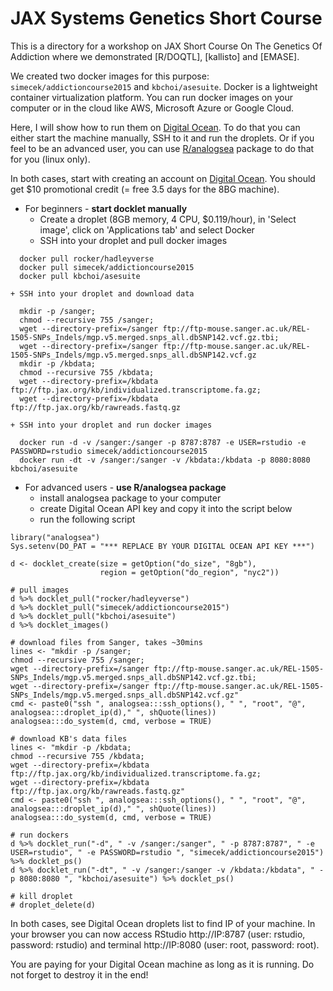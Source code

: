 # JAX Systems Genetics Short Course

This is a directory for a workshop on JAX Short Course On The Genetics Of Addiction where we demonstrated [R/DOQTL], [kallisto] and [EMASE].

We created two docker images for this purpose: `simecek/addictioncourse2015` and `kbchoi/asesuite`. Docker is a lightweight container virtualization platform. You can run docker images on your computer or in the cloud like AWS, Microsoft Azure or Google Cloud. 

Here, I will show how to run them on [Digital Ocean](https://www.digitalocean.com/?refcode=673c97887267). To do that you can either start the machine manually, SSH to it and run the droplets. Or if you feel to be an advanced user, you can use [R/analogsea](https://github.com/sckott/analogsea) package to do that for you (linux only). 

In both cases, start with creating an account on [Digital Ocean](https://www.digitalocean.com/?refcode=673c97887267). You should get $10 promotional credit (= free 3.5 days for the 8BG machine).

* For beginners - __start docklet manually__
    + Create a droplet (8GB memory, 4 CPU, $0.119/hour), in 'Select image', click on 'Applications tab' and select Docker
    + SSH into your droplet and pull docker images
```{r}
  docker pull rocker/hadleyverse
  docker pull simecek/addictioncourse2015
  docker pull kbchoi/asesuite
```
    + SSH into your droplet and download data
```{r}
  mkdir -p /sanger;
  chmod --recursive 755 /sanger;
  wget --directory-prefix=/sanger ftp://ftp-mouse.sanger.ac.uk/REL-1505-SNPs_Indels/mgp.v5.merged.snps_all.dbSNP142.vcf.gz.tbi;
  wget --directory-prefix=/sanger ftp://ftp-mouse.sanger.ac.uk/REL-1505-SNPs_Indels/mgp.v5.merged.snps_all.dbSNP142.vcf.gz
  mkdir -p /kbdata;
  chmod --recursive 755 /kbdata;
  wget --directory-prefix=/kbdata ftp://ftp.jax.org/kb/individualized.transcriptome.fa.gz;
  wget --directory-prefix=/kbdata ftp://ftp.jax.org/kb/rawreads.fastq.gz
```
    + SSH into your droplet and run docker images
    
```{r}
  docker run -d -v /sanger:/sanger -p 8787:8787 -e USER=rstudio -e PASSWORD=rstudio simecek/addictioncourse2015
  docker run -dt -v /sanger:/sanger -v /kbdata:/kbdata -p 8080:8080 kbchoi/asesuite
```

* For advanced users - __use R/analogsea package__
    + install analogsea package to your computer
    + create Digital Ocean API key and copy it into the script below
    + run the following script

```
library("analogsea")
Sys.setenv(DO_PAT = "*** REPLACE BY YOUR DIGITAL OCEAN API KEY ***")

d <- docklet_create(size = getOption("do_size", "8gb"), 
                    region = getOption("do_region", "nyc2"))

# pull images
d %>% docklet_pull("rocker/hadleyverse")
d %>% docklet_pull("simecek/addictioncourse2015")
d %>% docklet_pull("kbchoi/asesuite")
d %>% docklet_images()

# download files from Sanger, takes ~30mins
lines <- "mkdir -p /sanger;
chmod --recursive 755 /sanger;
wget --directory-prefix=/sanger ftp://ftp-mouse.sanger.ac.uk/REL-1505-SNPs_Indels/mgp.v5.merged.snps_all.dbSNP142.vcf.gz.tbi;
wget --directory-prefix=/sanger ftp://ftp-mouse.sanger.ac.uk/REL-1505-SNPs_Indels/mgp.v5.merged.snps_all.dbSNP142.vcf.gz"
cmd <- paste0("ssh ", analogsea:::ssh_options(), " ", "root", "@", analogsea:::droplet_ip(d)," ", shQuote(lines))
analogsea:::do_system(d, cmd, verbose = TRUE)

# download KB's data files
lines <- "mkdir -p /kbdata;
chmod --recursive 755 /kbdata;
wget --directory-prefix=/kbdata ftp://ftp.jax.org/kb/individualized.transcriptome.fa.gz;
wget --directory-prefix=/kbdata ftp://ftp.jax.org/kb/rawreads.fastq.gz"
cmd <- paste0("ssh ", analogsea:::ssh_options(), " ", "root", "@", analogsea:::droplet_ip(d)," ", shQuote(lines))
analogsea:::do_system(d, cmd, verbose = TRUE)

# run dockers
d %>% docklet_run("-d", " -v /sanger:/sanger", " -p 8787:8787", " -e USER=rstudio", " -e PASSWORD=rstudio ", "simecek/addictioncourse2015") %>% docklet_ps()
d %>% docklet_run("-dt", " -v /sanger:/sanger -v /kbdata:/kbdata", " -p 8080:8080 ", "kbchoi/asesuite") %>% docklet_ps()

# kill droplet
# droplet_delete(d)
```

In both cases, see Digital Ocean droplets list to find IP of your machine. In your browser you can now access RStudio http://IP:8787 (user: rstudio, password: rstudio) and terminal http://IP:8080 (user: root, password: root).

You are paying for your Digital Ocean machine as long as it is running. Do not forget to destroy it in the end!


